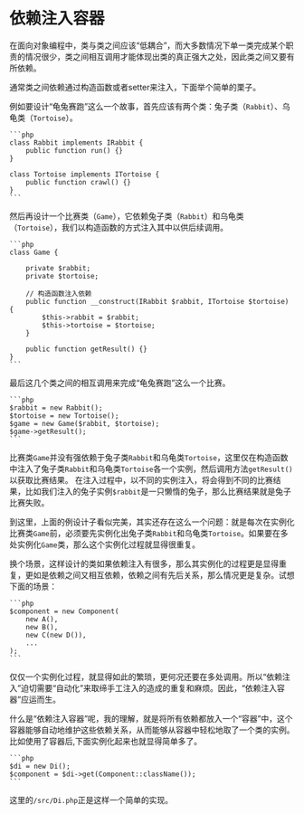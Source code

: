 依赖注入容器
============

在面向对象编程中，类与类之间应该“低耦合”，而大多数情况下单一类完成某个职责的情况很少，类之间相互调用才能体现出类的真正强大之处，因此类之间又要有所依赖。

通常类之间依赖通过构造函数或者setter来注入，下面举个简单的栗子。

例如要设计“龟兔赛跑”这么一个故事，首先应该有两个类：兔子类（`Rabbit`）、乌龟类（`Tortoise`）。

    ```php
    class Rabbit implements IRabbit {
        public function run() {}
    }

    class Tortoise implements ITortoise {
        public function crawl() {}
    }
    ```

然后再设计一个比赛类（`Game`），它依赖兔子类（`Rabbit`）和乌龟类（`Tortoise`），我们以构造函数的方式注入其中以供后续调用。

    ```php
    class Game {

        private $rabbit;
        private $tortoise;

        // 构造函数注入依赖
        public function __construct(IRabbit $rabbit, ITortoise $tortoise) {
            $this->rabbit = $rabbit;
            $this->tortoise = $tortoise;
        }

        public function getResult() {}
    }
    ```

最后这几个类之间的相互调用来完成“龟兔赛跑”这么一个比赛。

    ```php
    $rabbit = new Rabbit();
    $tortoise = new Tortoise();
    $game = new Game($rabbit, $tortoise);
    $game->getResult();
    ```

比赛类`Game`并没有强依赖于兔子类`Rabbit`和乌龟类`Tortoise`，这里仅在构造函数中注入了兔子类`Rabbit`和乌龟类`Tortoise`各一个实例，然后调用方法`getResult()`以获取比赛结果。
在注入过程中，以不同的实例注入，将会得到不同的比赛结果，比如我们注入的兔子实例`$rabbit`是一只懒惰的兔子，那么比赛结果就是兔子比赛失败。

到这里，上面的例设计子看似完美，其实还存在这么一个问题：就是每次在实例化比赛类`Game`前，必须要先实例化出兔子类`Rabbit`和乌龟类`Tortoise`。如果要在多处实例化`Game`类，那么这个实例化过程就显得很重复。

换个场景，这样设计的类如果依赖注入有很多，那么其实例化的过程更是显得重复，更如是依赖之间又相互依赖，依赖之间有先后关系，那么情况更是复杂。试想下面的场景：

    ```php
    $component = new Component(
        new A(),
        new B(),
        new C(new D()),
        ...
    );
    ```

仅仅一个实例化过程，就显得如此的繁琐，更何况还要在多处调用。所以“依赖注入”迫切需要“自动化”来取缔手工注入的造成的重复和麻烦。因此，“依赖注入容器”应运而生。

什么是“依赖注入容器”呢，我的理解，就是将所有依赖都放入一个“容器”中，这个容器能够自动地维护这些依赖关系，从而能够从容器中轻松地取了一个类的实例。比如使用了容器后,下面实例化起来也就显得简单多了。

    ```php
    $di = new Di();
    $component = $di->get(Component::className());
    ```

这里的`/src/Di.php`正是这样一个简单的实现。